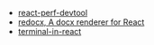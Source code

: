 * [react-perf-devtool](https://github.com/nitin42/react-perf-devtool)
* [redocx, A docx renderer for React](https://github.com/nitin42/redocx)
* [terminal-in-react](https://github.com/nitin42/terminal-in-react)